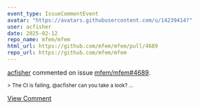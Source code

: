 ```yaml
---
event_type: IssueCommentEvent
avatar: "https://avatars.githubusercontent.com/u/14239414?"
user: acfisher
date: 2025-02-12
repo_name: mfem/mfem
html_url: https://github.com/mfem/mfem/pull/4689
repo_url: https://github.com/mfem/mfem
---
```


<a href='https://github.com/acfisher' target='_blank'>acfisher</a> commented on issue <a href='https://github.com/mfem/mfem/pull/4689' target='_blank'>mfem/mfem#4689</a>.

<small>> The CI is failing, @acfisher can you take a look?...</small>

<a href='https://github.com/mfem/mfem/pull/4689' target='_blank'>View Comment</a>